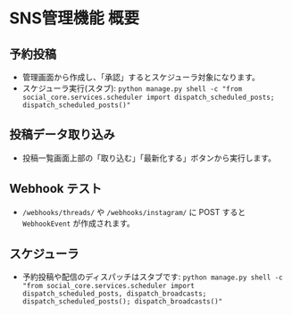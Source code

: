 # SNS管理機能 概要

## 予約投稿
- 管理画面から作成し、「承認」するとスケジューラ対象になります。
- スケジューラ実行(スタブ): `python manage.py shell -c "from social_core.services.scheduler import dispatch_scheduled_posts; dispatch_scheduled_posts()"`

## 投稿データ取り込み
- 投稿一覧画面上部の「取り込む」「最新化する」ボタンから実行します。

## Webhook テスト
- `/webhooks/threads/` や `/webhooks/instagram/` に POST すると `WebhookEvent` が作成されます。

## スケジューラ
- 予約投稿や配信のディスパッチはスタブです: `python manage.py shell -c "from social_core.services.scheduler import dispatch_scheduled_posts, dispatch_broadcasts; dispatch_scheduled_posts(); dispatch_broadcasts()"`
